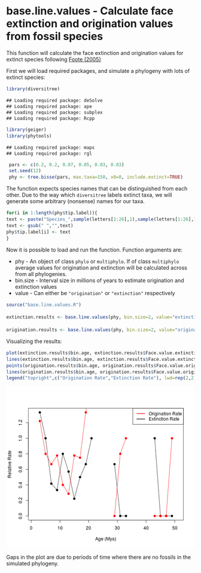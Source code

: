 base.line.values - Calculate face extinction and origination values from fossil species
========================================================

This function will calculate the face extinction and origination values for extinct species following [Foote (2005)](http://paleobiol.geoscienceworld.org/content/31/1/6.abstract)

First we will load required packages, and simulate a phylogeny with lots of extinct species:


```r
library(diversitree)
```

```
## Loading required package: deSolve
## Loading required package: ape
## Loading required package: subplex
## Loading required package: Rcpp
```

```r
library(geiger)
library(phytools)
```

```
## Loading required package: maps
## Loading required package: rgl
```

```r
 pars <- c(0.2, 0.2, 0.07, 0.05, 0.03, 0.03)
 set.seed(12)
 phy <- tree.bisse(pars, max.taxa=150, x0=0, include.extinct=TRUE)
```

The function expects species names that can be distinguished from each other. Due to the way which `diversitree` labels extinct taxa, we will generate some arbitrary (nonsense) names for our taxa. 


```r
for(i in 1:length(phy$tip.label)){
text <- paste("Species_",sample(letters[1:26],1),sample(letters[1:26],1),sample(letters[1:26],1),sample(letters[1:26],1),sample(letters[1:26],1))
text <- gsub(" ","",text)
phy$tip.label[i] <- text
}
```

Now it is possible to load and run the function. Function arguments are:
* phy - An object of class `phylo` or `multiphylo`. If of class `multiphylo` average values for origination and extinction will be calculated across from all phylogenies.
* bin.size - Interval size in millions of years to estimate origination and extinction values
* value - Can either be `"origination"` or `"extinction"` respectively


```r
source("base.line.values.R")

extinction.results <- base.line.values(phy, bin.size=2, value="extinction")

origination.results <- base.line.values(phy, bin.size=2, value="origination")
```



Visualizing the results:


```r
plot(extinction.results$bin.age, extinction.results$Face.value.extinction, pch=19, xlab="Age (Mya)",ylab="Relative Rate")
lines(extinction.results$bin.age, extinction.results$Face.value.extinction)
points(origination.results$bin.age, origination.results$Face.value.origination, col="red",pch=19)
lines(origination.results$bin.age, origination.results$Face.value.origination, col="red")
legend("topright",c("Origination Rate","Extinction Rate"), lwd=rep(2,2),col=c("red","black"))
```

![plot of chunk unnamed-chunk-4](figure/unnamed-chunk-4-1.png) 

Gaps in the plot are due to periods of time where there are no fossils in the simulated phylogeny.

